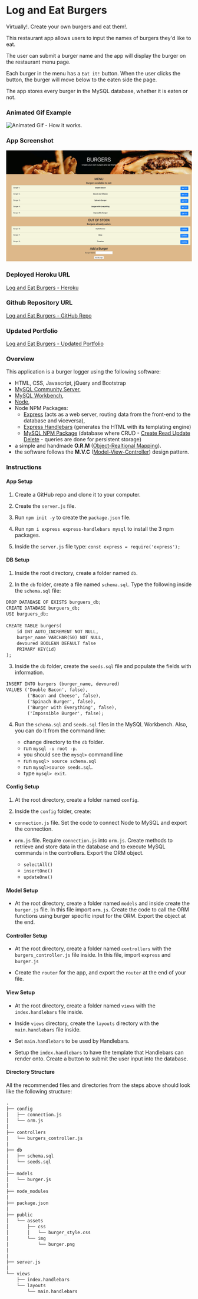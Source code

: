 # Log and Eat Burgers

Virtually!. Create your own burgers and eat them!.

This restaurant app allows users to input the names of burgers they'd like to eat.

The user can submit a burger name and the app will display the burger on the restaurant menu page.

Each burger in the menu has a `Eat it!` button. When the user clicks the button, the burger will move below to the eaten side the page.

The app stores every burger in the MySQL database, whether it is eaten or not.

### Animated Gif Example

![Animated Gif - How it works](./public/assets/img/log-and-eat-burgers-heroku.gif).

### App Screenshot

![Log and Eat Burgers - App Screenshot](./public/assets/img/burger-screenshot.png)

### Deployed Heroku URL 

[Log and Eat Burgers - Heroku](https://log-and-eat-burgers.herokuapp.com/)

### Github Repository URL

[Log and Eat Burgers - GitHub Repo](https://github.com/tomaspz/log-and-eat-burgers)

### Updated Portfolio

[Log and Eat Burgers - Updated Portfolio](https://tomaspz.github.io/resume-portfolio/portfolio.html)

### Overview

This application is a burger logger using the following software:
* HTML, CSS, Javascript, jQuery and Bootstrap 
* [MySQL Community Server](https://dev.mysql.com/downloads/mysql/), 
* [MySQL Workbench](https://dev.mysql.com/downloads/workbench/),
* [Node](https://nodejs.org/en/), 
* Node NPM Packages:
    * [Express](https://www.npmjs.com/package/express) (acts as a web server, routing data from the front-end to the database and viceversa), 
    * [Express Handlebars](https://www.npmjs.com/package/express-handlebars) (generates the HTML with its templating engine)
    * [MySQL NPM Package](https://www.npmjs.com/package/mysql) (database where CRUD - [Create Read Update Delete](https://en.wikipedia.org/wiki/Create,_read,_update_and_delete) - queries are done for persistent storage)
* a simple and handmade __O.R.M__ ([Object-Realtional Mapping](https://en.wikipedia.org/wiki/Object-relational_mapping)). 
* the software follows the __M.V.C__ ([Model-View-Controller](https://en.wikipedia.org/wiki/Model%E2%80%93view%E2%80%93controller)) design pattern.

### Instructions

#### App Setup

1. Create a GitHub repo and clone it to your computer.

2. Create the `server.js` file.

3. Run `npm init -y` to create the `package.json` file.

3. Run `npm i express express-handlebars mysql` to install the 3 npm packages.

4. Inside the `server.js` file type: `const express = require('express');` 

#### DB Setup

1. Inside the root directory, create a folder named `db`.

2. In the `db` folder, create a file named `schema.sql`. Type the following inside the `schema.sql` file:

```
DROP DATABASE OF EXISTS burguers_db;
CREATE DATABASE burguers_db;
USE burguers_db;

CREATE TABLE burgers(
    id INT AUTO_INCREMENT NOT NULL,
    burger_name VARCHAR(50) NOT NULL,
    devoured BOOLEAN DEFAULT false
    PRIMARY KEY(id)
);
```
3. Inside the `db` folder, create the `seeds.sql` file and populate the fields with information.

```
INSERT INTO burgers (burger_name, devoured) 
VALUES ('Double Bacon', false), 
        ('Bacon and Cheese', false),
        ('Spinach Burger', false),
        ('Burger with Everything', false),
        ('Impossible Burger', false);
```
4. Run the `schema.sql` and `seeds.sql` files in the MySQL Workbench. Also, you can do it from the command line:

    * change directory to the `db` folder.
    * run `mysql -u root -p`.
    * you should see the `mysql>` command line
    * run `mysql> source schema.sql`
    * run `mysql>source seeds.sql`.
    * type `mysql> exit`.

#### Config Setup

1. At the root directory, create a folder named `config`.

2. Inside the `config` folder, create: 
* `connection.js` file. Set the code to connect Node to MySQL and export the connection.
* `orm.js` file. Require `connection.js` into `orm.js`. Create methods to retrieve and store data in the database and to execute MySQL commands in the controllers. Export the ORM object.

     * `selectAll()`
     * `insertOne()`
     * `updateOne()`

#### Model Setup

* At the root directory, create a folder named `models` and inside create the `burger.js` file.
In this file import `orm.js`. Create the code to call the ORM functions using burger specific input for the ORM. Export the object at the end.

#### Controller Setup

* At the root directory, create a folder named `controllers` with the `burgers_controller.js` file inside. In this file, import `express` and `burger.js`

* Create the `router` for the app, and export the `router` at the end of your file.

#### View Setup

* At the root directory, create a folder named `views` with the `index.handlebars` file inside.

* Inside `views` directory, create the `layouts` directory with the `main.handlebars` file inside.

* Set `main.handlebars` to be used by Handlebars.

* Setup the `index.handlebars` to have the template that Handlebars can render onto. Create a button to submit the user input into the database.

#### Directory Structure

All the recommended files and directories from the steps above should look like the following structure:

```
.
├── config
│   ├── connection.js
│   └── orm.js
│ 
├── controllers
│   └── burgers_controller.js
│
├── db
│   ├── schema.sql
│   └── seeds.sql
│
├── models
│   └── burger.js
│ 
├── node_modules
│ 
├── package.json
│
├── public
│   └── assets
│       ├── css
│       │   └── burger_style.css
│       └── img
│           └── burger.png
│   
│
├── server.js
│
└── views
    ├── index.handlebars
    └── layouts
        └── main.handlebars
```